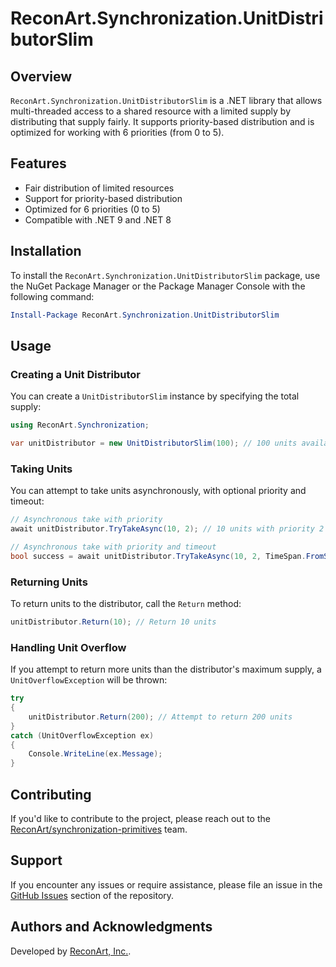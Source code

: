 # ReconArt.Synchronization.UnitDistributorSlim

## Overview

`ReconArt.Synchronization.UnitDistributorSlim` is a .NET library that allows multi-threaded access to a shared resource with a limited supply by distributing that supply fairly. It supports priority-based distribution and is optimized for working with 6 priorities (from 0 to 5).

## Features

- Fair distribution of limited resources
- Support for priority-based distribution
- Optimized for 6 priorities (0 to 5)
- Compatible with .NET 9 and .NET 8

## Installation

To install the `ReconArt.Synchronization.UnitDistributorSlim` package, use the NuGet Package Manager or the Package Manager Console with the following command:

```powershell
Install-Package ReconArt.Synchronization.UnitDistributorSlim
```

## Usage

### Creating a Unit Distributor

You can create a `UnitDistributorSlim` instance by specifying the total supply:

```csharp
using ReconArt.Synchronization;

var unitDistributor = new UnitDistributorSlim(100); // 100 units available
```

### Taking Units

You can attempt to take units asynchronously, with optional priority and timeout:

```csharp
// Asynchronous take with priority
await unitDistributor.TryTakeAsync(10, 2); // 10 units with priority 2

// Asynchronous take with priority and timeout
bool success = await unitDistributor.TryTakeAsync(10, 2, TimeSpan.FromSeconds(10));
```

### Returning Units

To return units to the distributor, call the `Return` method:

```csharp
unitDistributor.Return(10); // Return 10 units
```

### Handling Unit Overflow

If you attempt to return more units than the distributor's maximum supply, a `UnitOverflowException` will be thrown:

```csharp
try
{
    unitDistributor.Return(200); // Attempt to return 200 units
}
catch (UnitOverflowException ex)
{
    Console.WriteLine(ex.Message);
}
```

## Contributing

If you'd like to contribute to the project, please reach out to the [ReconArt/synchronization-primitives](https://github.com/orgs/ReconArt/teams/synchronization-primitives) team.

## Support

If you encounter any issues or require assistance, please file an issue in the [GitHub Issues](https://github.com/ReconArt/synchronization-primitives/issues) section of the repository.

## Authors and Acknowledgments

Developed by [ReconArt, Inc.](https://reconart.com/).
